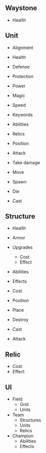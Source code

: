 ## Waystone
- Health

## Unit
- Alignment
- Health
- Defense
- Protection
- Power
- Magic
- Speed
- Keywords
- Abilities
- Relics
- Position

- Attack
- Take damage
- Move
- Spawn
- Die
- Cast 
## Structure
- Health
- Armor
- Upgrades
	- Cost
	- Effect
- Abilities
- Effects
- Cost
- Position

- Place
- Destroy
- Cast
- Attack

## Relic
- Cost
- Effect

## UI
- Field
	- Grid
	- Units
- Team
	- Structures
	- Units
	- Relics
- Champion
	- Abilities
	- Effects